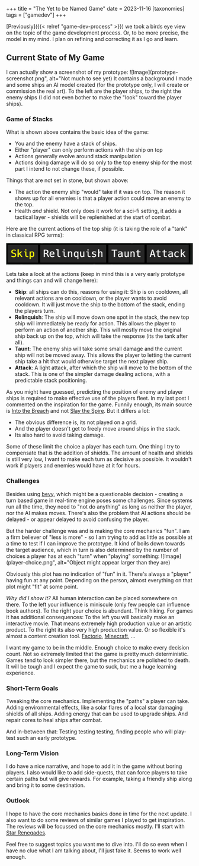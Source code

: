 +++
title = "The Yet to be Named Game"
date = 2023-11-16
[taxonomies]
tags = ["gamedev"]
+++

[Previously]({{< relref "game-dev-process" >}}) we took a birds eye view on the topic of the game development process.
Or, to be more precise, the model in my mind. I plan on refining and correcting it as I go and learn.

## Current State of My Game
I can actually show a screenshot of my prototype:
![Image](prototype-screenshot.png", alt="Not much to see yet)
It contains a background I made and some ships an AI model created (for the prototype only, I will create or commission the real art). To the left are the player ships, to the right the enemy ships (I did not even bother to make the "look" toward the player ships).

### Game of Stacks
What is shown above contains the basic idea of the game: 
* You and the enemy have a stack of ships. 
* Either "player" can only perform actions with the ship on top
* Actions generally evolve around stack manipulation
* Actions doing damage will do so only to the top enemy ship for the most part
I intend to not change these, if possible. 

Things that are not set in stone, but shown above:
* The action the enemy ship "would" take if it was on top. The reason it shows up for all enemies is that a player action could move an enemy to the top.
* Health *and* shield. Not only does it work for a sci-fi setting, it adds a tactical layer - shields will be replenished at the start of combat.

Here are the current actions of the top ship (it is taking the role of a "tank" in classical RPG terms):

![Example Actions](actions.png)

Lets take a look at the actions (keep in mind this is a very early prototype and things can and will change here):
* **Skip**: all ships can do this, reasons for using it: Ship is on cooldown, all relevant actions are on cooldown, or the player wants to avoid cooldown. It will just move the ship to the bottom of the stack, ending the players turn.
* **Relinquish**: The ship will move down one spot in the stack, the new top ship will immediately be ready for action. This allows the player to perform an action of another ship. This will mostly move the original ship back up on the top, which will take the response (its the tank after all).
* **Taunt**: The enemy ship will take some small damage and the current ship will not be moved away. This allows the player to letting the current ship take a hit that would otherwise target the next player ship.
* **Attack**: A light attack, after which the ship will move to the bottom of the stack. This is one of the simpler damage dealing actions, with a predictable stack positioning.

As you might have guessed, predicting the position of enemy and player ships is required to make effective use of the players fleet. In my last post I commented on the inspiration for the game. Funnily enough, its main source is [Into the Breach](https://store.steampowered.com/app/590380/Into_the_Breach/) and not [Slay the Spire](https://store.steampowered.com/app/646570/Slay_the_Spire/). But it differs a lot: 
* The obvious difference is, its not played on a grid. 
* And the player doesn't get to freely move around ships in the stack. 
* Its also hard to avoid taking damage.

Some of these limit the choice a player has each turn. One thing I try to compensate that is the addition of shields. The amount of health and shields is still very low, I want to make each turn as decisive as possible. It wouldn't work if players and enemies would have at it for hours.

### Challenges
Besides using [bevy](https://bevyengine.org/), which might be a questionable decision - creating a turn based game in real-time engine poses some challenges.
Since systems run all the time, they need to "not do anything" as long as neither the player, nor the AI makes moves. There's also the problem that AI actions should be delayed - or appear delayed to avoid confusing the player.

But the harder challenge was and is making the core mechanics "fun". I am a firm believer of "less is more" - so I am trying to add as little as possible at a time to test if I can improve the prototype. It kind of boils down towards the target audience, which in turn is also determined by the number of choices a player has at each "turn" when "playing" something:
![Image](player-choice.png", alt="Object might appear larger than they are)

Obviously this plot has no indication of "fun" in it. There's always a "player" having fun at any point. Depending on the person, almost everything on that plot might "fit" at some point.

*Why did I show it?*
All human interaction can be placed somewhere on there. To the left your influence is miniscule (only few people can influence book authors). To the right your choice is abundant. Think hiking. For games it has additional consequences: To the left you will basically make an interactive movie. That means extremely high production value or an artistic product. To the right its also very high production value. Or so flexible it's almost a content creation tool. [Factorio](https://www.factorio.com/), [Minecraft](https://www.minecraft.net/), ...

I want my game to be in the middle. Enough choice to make every decision count. Not so extremely limited that the game is pretty much deterministic. Games tend to look simpler there, but the mechanics are polished to death. It will be tough and I expect the game to suck, but me a huge learning experience.

### Short-Term Goals
Tweaking the core mechanics. Implementing the "paths" a player can take. Adding environmental effects, like a solar flares of a local star damaging shields of all ships. Adding energy that can be used to upgrade ships. And repair cores to heal ships after combat.

And in-between that: Testing testing testing, finding people who will play-test such an early prototype.

### Long-Term Vision
I do have a nice narrative, and hope to add it in the game without boring players. I also would like to add side-quests, that can force players to take certain paths but will give rewards. For example, taking a friendly ship along and bring it to some destination.

### Outlook
I hope to have the core mechanics basics done in time for the next update. I also want to do some reviews of similar games I played to get inspiration. The reviews will be focussed on the core mechanics mostly. I'll start with [Star Renegades](https://store.steampowered.com/app/651670/Star_Renegades/).

Feel free to suggest topics you want me to dive into. I'll do so even when I have no clue what I am talking about, I'll just fake it. Seems to work well enough.
